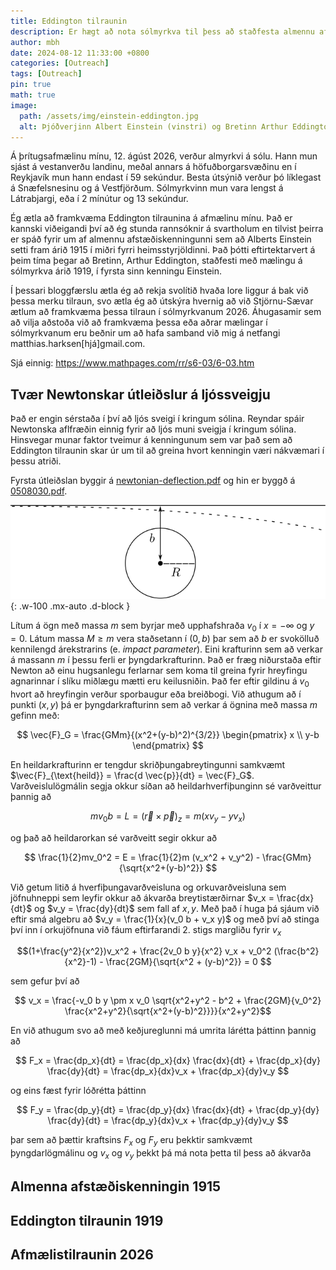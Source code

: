```yaml
---
title: Eddington tilraunin
description: Er hægt að nota sólmyrkva til þess að staðfesta almennu afsæðiskenninguna?
author: mbh
date: 2024-08-12 11:33:00 +0800
categories: [Outreach]
tags: [Outreach]
pin: true
math: true
image:
  path: /assets/img/einstein-eddington.jpg
  alt: Þjóðverjinn Albert Einstein (vinstri) og Bretinn Arthur Eddington (hægri) hittast eftir fyrri heimsstyrjöldina til að ræða tilraunina sem að Eddington framkvæmdi sem að staðfesti almennu afsæðiskenninguna. Síðan þá hafa fjölmargar tilraunir verið gerðar til að staðfesta almennu afstæðiskenninguna.
---
```


Á þrítugsafmælinu mínu, 12. ágúst 2026, verður almyrkvi á sólu. Hann mun sjást á vestanverðu landinu, meðal annars á höfuðborgarsvæðinu en í Reykjavík mun hann endast í 59 sekúndur. Besta útsýnið verður þó líklegast á Snæfelsnesinu og á Vestfjörðum. Sólmyrkvinn mun vara lengst á Látrabjargi, eða í 2 mínútur og 13 sekúndur.

Ég ætla að framkvæma Eddington tilraunina á afmælinu mínu. Það er kannski viðeigandi því að ég stunda rannsóknir á svartholum en tilvist þeirra er spáð fyrir um af almennu afstæðiskenningunni sem að Alberts Einstein setti fram árið 1915 í miðri fyrri heimsstyrjöldinni. Það þótti eftirtektarvert á þeim tíma þegar að Bretinn, Arthur Eddington, staðfesti með mælingu á sólmyrkva árið 1919, í fyrsta sinn kenningu Einstein.

Í þessari bloggfærslu ætla ég að rekja svolítið hvaða lore liggur á bak við þessa merku tilraun, svo ætla ég að útskýra hvernig að við Stjörnu-Sævar ætlum að framkvæma þessa tilraun í sólmyrkvanum 2026. Áhugasamir sem að vilja aðstoða við að framkvæma þessa eða aðrar mælingar í sólmyrkvanum eru beðnir um að hafa samband við mig á netfangi matthias.harksen[hjá]gmail.com.

Sjá einnig: https://www.mathpages.com/rr/s6-03/6-03.htm

## Tvær Newtonskar útleiðslur á ljóssveigju

Það er engin sérstaða í því að ljós sveigi í kringum sólina. Reyndar spáir Newtonska aflfræðin einnig fyrir að ljós muni sveigja í kringum sólina. Hinsvegar munar faktor tveimur á kenningunum sem var það sem að Eddington tilraunin skar úr um til að greina hvort kenningin væri nákvæmari í þessu atriði.

Fyrsta útleiðslan byggir á [newtonian-deflection.pdf](/assets/files/newtonian-deflection.pdf) og hin er byggð á [0508030.pdf](/assets/files/0508030.pdf).

![Ljóssveigja samkvæmt tveimur kenningum](/assets/img/svg/ljossveigja.svg){: .w-100 .mx-auto .d-block }

Lítum á ögn með massa $m$ sem byrjar með upphafshraða $v_0$ í $x = -\infty$ og $y=0$. Látum massa $M \geq m$ vera staðsetann í $(0,b)$ þar sem að $b$ er svokölluð kennilengd árekstrarins (e. *impact parameter*). Eini krafturinn sem að verkar á massann $m$ í þessu ferli er þyngdarkrafturinn. Það er fræg niðurstaða eftir Newton að einu hugsanlegu ferlarnar sem koma til greina fyrir hreyfingu agnarinnar í slíku miðlægu mætti eru keilusniðin. Það fer eftir gildinu á $v_0$ hvort að hreyfingin verður sporbaugur eða breiðbogi. Við athugum að í punkti $(x,y)$ þá er þyngdarkrafturinn sem að verkar á ögnina með massa $m$ gefinn með:

$$ \vec{F}_G = \frac{GMm}{(x^2+(y-b)^2)^{3/2}} \begin{pmatrix} x \\ y-b \end{pmatrix} $$

En heildarkrafturinn er tengdur skriðþungabreytingunni samkvæmt $\vec{F}_{\text{heild}} = \frac{d \vec{p}}{dt} = \vec{F}_G$. Varðveislulögmálin segja okkur síðan að heildarhverfiþunginn sé varðveittur þannig að

$$ mv_0 b = L = (\vec{r} \times \vec{p})_z = m(x v_y - y v_x) $$

og það að heildarorkan sé varðveitt segir okkur að

$$ \frac{1}{2}mv_0^2 = E = \frac{1}{2}m (v_x^2 + v_y^2) - \frac{GMm}{\sqrt{x^2+(y-b)^2}}  $$

Við getum litið á hverfiþungavarðveisluna og orkuvarðveisluna sem jöfnuhneppi sem leyfir okkur að ákvarða breytistærðirnar $v_x = \frac{dx}{dt}$ og $v_y = \frac{dy}{dt}$ sem fall af $x,y$. Með það í huga þá sjáum við eftir smá algebru að $v_y = \frac{1}{x}(v_0 b + v_x y)$ og með því að stinga því inn í orkujöfnuna við fáum eftirfarandi $2.$ stigs margliðu fyrir $v_x$

$$(1+\frac{y^2}{x^2})v_x^2 + \frac{2v_0 b y}{x^2} v_x  + v_0^2 (\frac{b^2}{x^2}-1) - \frac{2GM}{\sqrt{x^2 + (y-b)^2}} = 0 $$

sem gefur því að

$$ v_x = \frac{-v_0 b y \pm x v_0 \sqrt{x^2+y^2 - b^2 + \frac{2GM}{v_0^2} \frac{x^2+y^2}{\sqrt{x^2+(y-b)^2}}}}{x^2+y^2}$$

En við athugum svo að með keðjureglunni má umrita lárétta þáttinn þannig að

$$ F_x = \frac{dp_x}{dt} = \frac{dp_x}{dx} \frac{dx}{dt} + \frac{dp_x}{dy} \frac{dy}{dt} = \frac{dp_x}{dx}v_x + \frac{dp_x}{dy}v_y $$

og eins fæst fyrir lóðrétta þáttinn

$$ F_y = \frac{dp_y}{dt} = \frac{dp_y}{dx} \frac{dx}{dt} + \frac{dp_y}{dy} \frac{dy}{dt} = \frac{dp_y}{dx}v_x + \frac{dp_y}{dy}v_y $$

þar sem að þættir kraftsins $F_x$ og $F_y$ eru þekktir samkvæmt þyngdarlögmálinu og $v_x$ og $v_y$ þekkt þá má nota þetta til þess að ákvarða 




## Almenna afstæðiskenningin 1915


## Eddington tilraunin 1919



## Afmælistilraunin 2026


